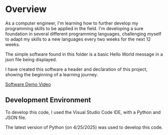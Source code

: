 # Overview

As a computer engineer, I'm learning how to further develop my programming skills to be applied in the field. I'm developing a sure foundation in several different programming languages, challenging myself to adapt my skills to a new languages every two weeks for the next 12 weeks.

The simple software found in this folder is a basic Hello World message in a json file being displayed.

I have created this software a header and declaration of this project, showing the beginning of a learning journey.

[Software Demo Video](https://youtu.be/gLrHfMBJQlY?si=cz9xQghGzenRBtP5)

## Development Environment

To develop this code, I used the Visual Studio Code IDE, with a Python and JSON file.

The latest version of Python (on 4/25/2025) was used to develop this code.


